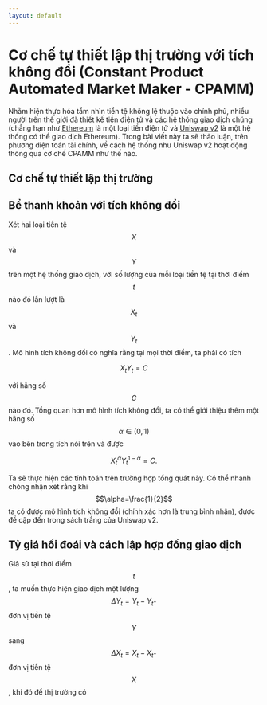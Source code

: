 ```yaml
---
layout: default
---
```


# Cơ chế tự thiết lập thị trường với tích không đổi (Constant Product Automated Market Maker - CPAMM)

Nhằm hiện thực hóa tầm nhìn tiền tệ không lệ thuộc vào chính phủ, nhiều người trên thế giới đã thiết kế tiền điện tử và các hệ thống giao dịch chúng (chẳng hạn như [Ethereum](https://en.wikipedia.org/wiki/Ethereum) là một loại tiền điện tử và [Uniswap v2](https://en.wikipedia.org/wiki/Uniswap) là một hệ thống có thể giao dịch Ethereum). Trong bài viết này ta sẽ thảo luận, trên phương diện toán tài chính, về cách hệ thống như Uniswap v2 hoạt động thông qua cơ chế CPAMM như thế nào.

## Cơ chế tự thiết lập thị trường


## Bể thanh khoản với tích không đổi
Xét hai loại tiền tệ $$X$$ và $$Y$$ trên một hệ thống giao dịch, với số lượng của mỗi loại tiền tệ tại thời điểm $$t$$ nào đó lần lượt là $$X_t$$ và $$Y_t$$. Mô hình tích không đổi có nghĩa rằng tại mọi thời điểm, ta phải có tích

$$X_tY_t=C$$

với hằng số $$C$$ nào đó. Tổng quan hơn mô hình tích không đổi, ta có thể giới thiệu thêm một hằng số $$\alpha\in(0,1)$$ vào bên trong tích nói trên và được

$$X_t^{\alpha}Y_t^{1-\alpha}=C.$$

Ta sẽ thực hiện các tính toán trên trường hợp tổng quát này. Có thể nhanh chóng nhận xét rằng khi $$\alpha=\frac{1}{2}$$ ta có được mô hình tích không đổi (chính xác hơn là trung bình nhân), được đề cập đến trong sách trắng của Uniswap v2.

## Tỷ giá hối đoái và cách lập hợp đồng giao dịch
Giả sử tại thời điểm $$t$$, ta muốn thực hiện giao dịch một lượng $$\Delta Y_t=Y_t-Y_{t^-}$$ đơn vị tiền tệ $$Y$$ sang $$\Delta X_t=X_t-X_{t^-}$$ đơn vị tiền tệ $$X$$, khi đó để thị trường có 